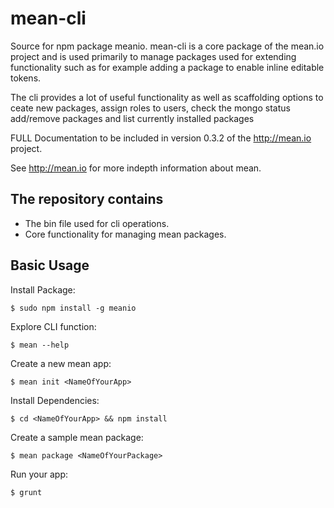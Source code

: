mean-cli
========

Source for npm package meanio. mean-cli is a core package of the mean.io project and is used primarily to manage packages used for extending functionality such as for example adding a package to enable inline editable tokens. 

The cli provides a lot of useful functionality as well as scaffolding options to ceate new packages, assign roles to users, check the mongo status add/remove packages and list currently installed packages

FULL Documentation to be included in version 0.3.2 of the http://mean.io project.


See http://mean.io for more indepth information about mean.

## The repository contains
* The bin file used for cli operations.
* Core functionality for managing mean packages.

## Basic Usage

  Install Package:

    $ sudo npm install -g meanio

  Explore CLI function:

    $ mean --help
    
  Create a new mean app:

    $ mean init <NameOfYourApp>
    
  Install Dependencies:

    $ cd <NameOfYourApp> && npm install
    
  Create a sample mean package:

    $ mean package <NameOfYourPackage>

  Run your app:

    $ grunt
